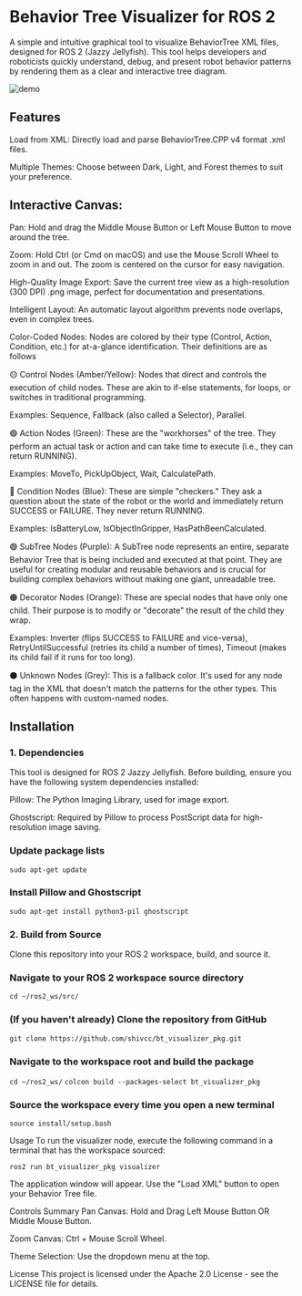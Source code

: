 # Behavior Tree Visualizer for ROS 2
A simple and intuitive graphical tool to visualize BehaviorTree XML files, designed for ROS 2 (Jazzy Jellyfish). This tool helps developers and roboticists quickly understand, debug, and present robot behavior patterns by rendering them as a clear and interactive tree diagram.


![demo](https://github.com/shivcc/bt_visualizer_pkg/blob/9b03d3dbff00c8b9eef7c6653d03d6efd20a0b5f/resource/bt_demo.gif)

## Features
Load from XML: Directly load and parse BehaviorTree.CPP v4 format .xml files.

Multiple Themes: Choose between Dark, Light, and Forest themes to suit your preference.

## Interactive Canvas:

Pan: Hold and drag the Middle Mouse Button or Left Mouse Button to move around the tree.

Zoom: Hold Ctrl (or Cmd on macOS) and use the Mouse Scroll Wheel to zoom in and out. The zoom is centered on the cursor for easy navigation.

High-Quality Image Export: Save the current tree view as a high-resolution (300 DPI) .png image, perfect for documentation and presentations.

Intelligent Layout: An automatic layout algorithm prevents node overlaps, even in complex trees.

Color-Coded Nodes: Nodes are colored by their type (Control, Action, Condition, etc.) for at-a-glance identification. Their definitions are as follows

🟡 Control Nodes (Amber/Yellow): Nodes that direct and controls the execution of child nodes. These are akin to if-else statements, for loops, or switches in traditional programming.

Examples: Sequence, Fallback (also called a Selector), Parallel.

🟢 Action Nodes (Green): These are the "workhorses" of the tree. They perform an actual task or action and can take time to execute (i.e., they can return RUNNING).

Examples: MoveTo, PickUpObject, Wait, CalculatePath.

🔵 Condition Nodes (Blue): These are simple "checkers." They ask a question about the state of the robot or the world and immediately return SUCCESS or FAILURE. They never return RUNNING.

Examples: IsBatteryLow, IsObjectInGripper, HasPathBeenCalculated.

🟣 SubTree Nodes (Purple): A SubTree node represents an entire, separate Behavior Tree that is being included and executed at that point. They are useful for creating modular and reusable behaviors and is crucial for building complex behaviors without making one giant, unreadable tree.

🟠 Decorator Nodes (Orange): These are special nodes that have only one child. Their purpose is to modify or "decorate" the result of the child they wrap.

Examples: Inverter (flips SUCCESS to FAILURE and vice-versa), RetryUntilSuccessful (retries its child a number of times), Timeout (makes its child fail if it runs for too long).

⚫ Unknown Nodes (Grey): This is a fallback color. It's used for any node tag in the XML that doesn't match the patterns for the other types. This often happens with custom-named nodes.

## Installation
### 1. Dependencies
This tool is designed for ROS 2 Jazzy Jellyfish. Before building, ensure you have the following system dependencies installed:

Pillow: The Python Imaging Library, used for image export.

Ghostscript: Required by Pillow to process PostScript data for high-resolution image saving.

### Update package lists
`sudo apt-get update`

### Install Pillow and Ghostscript
`sudo apt-get install python3-pil ghostscript`

### 2. Build from Source
Clone this repository into your ROS 2 workspace, build, and source it.

### Navigate to your ROS 2 workspace source directory
`cd ~/ros2_ws/src/`

### (If you haven't already) Clone the repository from GitHub
`git clone https://github.com/shivcc/bt_visualizer_pkg.git`

### Navigate to the workspace root and build the package
`cd ~/ros2_ws/`
`colcon build --packages-select bt_visualizer_pkg`

### Source the workspace every time you open a new terminal
`source install/setup.bash`

Usage
To run the visualizer node, execute the following command in a terminal that has the workspace sourced:

`ros2 run bt_visualizer_pkg visualizer`

The application window will appear. Use the "Load XML" button to open your Behavior Tree file.

Controls Summary
Pan Canvas: Hold and Drag Left Mouse Button OR Middle Mouse Button.

Zoom Canvas: Ctrl + Mouse Scroll Wheel.

Theme Selection: Use the dropdown menu at the top.

License
This project is licensed under the Apache 2.0 License - see the LICENSE file for details.
